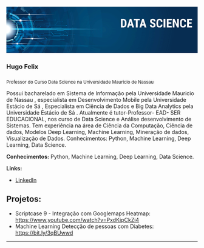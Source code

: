 

<p align="center">
<img src="https://github.com/hugofelix8282/DataScience/blob/main/banner.png" >
</p>

### Hugo Felix
<sub>Professor do Curso Data Science na Universidade Mauricio de Nassau</sub>

Possui bacharelado em Sistema de Informação pela Universidade Mauricio de Nassau , especialista em Desenvolvimento Mobile pela Universidade Estácio de Sá , Especialista em Ciência de Dados e Big Data Analytics pela Universidade Estácio de Sá . Atualmente é tutor-Professor- EAD- SER EDUCACIONAL, nos curso de Data Science e Análise desenvolvimento de Sistemas. Tem experiência na área de Ciência da Computação, Ciência de dados, Modelos Deep Learning, Machine Learning, Mineração de dados, Visualização de Dados. Conhecimentos: Python, Machine Learning, Deep Learning, Data Science.

**Conhecimentos:** Python, Machine Learning, Deep Learning, Data Science.

**Links:**

* [LinkedIn](https://www.linkedin.com/in/hugo-felix-60ba219b)


## Projetos:


* Scriptcase 9 - Integração com Googlemaps Heatmap: https://www.youtube.com/watch?v=PxdKipCkZi4
* Machine Learning Detecção de pessoas com Diabetes: https://bit.ly/3qBUwwd

---

